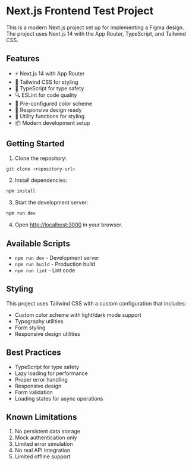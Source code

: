 # Next.js Frontend Test Project

This is a modern Next.js project set up for implementing a Figma design. The project uses Next.js 14 with the App Router, TypeScript, and Tailwind CSS.

## Features

- ⚡️ Next.js 14 with App Router
- 🎨 Tailwind CSS for styling
- 📝 TypeScript for type safety
- 🔍 ESLint for code quality
- 🎯 Pre-configured color scheme
- 📱 Responsive design ready
- 🔧 Utility functions for styling
- 📦 Modern development setup

## Getting Started

1. Clone the repository:

```bash
git clone <repository-url>
```

2. Install dependencies:

```bash
npm install
```

3. Start the development server:

```bash
npm run dev
```

4. Open [http://localhost:3000](http://localhost:3000) in your browser.

## Available Scripts

- `npm run dev` - Development server
- `npm run build` - Production build
- `npm run lint` - Lint code

## Styling

This project uses Tailwind CSS with a custom configuration that includes:

- Custom color scheme with light/dark mode support
- Typography utilities
- Form styling
- Responsive design utilities

## Best Practices

- TypeScript for type safety
- Lazy loading for performance
- Proper error handling
- Responsive design
- Form validation
- Loading states for async operations

## Known Limitations

1. No persistent data storage
2. Mock authentication only
3. Limited error simulation
4. No real API integration
5. Limited offline support
